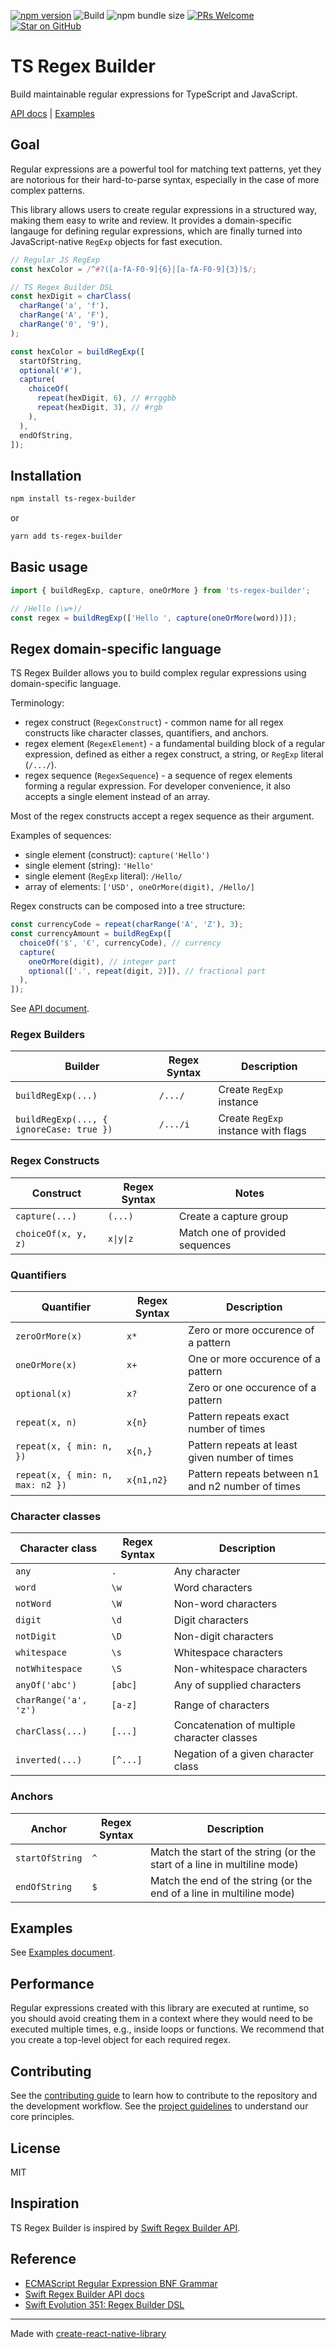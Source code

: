 [![npm version](https://badge.fury.io/js/ts-regex-builder.svg)](https://badge.fury.io/js/ts-regex-builder)
![Build](https://github.com/callstack/ts-regex-builder/actions/workflows/ci.yml/badge.svg)
![npm bundle size](https://deno.bundlejs.com/badge?q=ts-regex-builder)
[![PRs Welcome](https://img.shields.io/badge/PRs-welcome-brightgreen.svg)](http://makeapullrequest.com)
[![Star on GitHub](https://img.shields.io/github/stars/callstack/ts-regex-builder.svg?style=social)](https://github.com/callstack/ts-regex-builder/stargazers)

# TS Regex Builder

Build maintainable regular expressions for TypeScript and JavaScript.

[API docs](./docs/API.md) | [Examples](./docs/Examples.md)

## Goal

Regular expressions are a powerful tool for matching text patterns, yet they are notorious for their hard-to-parse syntax, especially in the case of more complex patterns.

This library allows users to create regular expressions in a structured way, making them easy to write and review. It provides a domain-specific langauge for defining regular expressions, which are finally turned into JavaScript-native `RegExp` objects for fast execution.

```ts
// Regular JS RegExp
const hexColor = /^#?([a-fA-F0-9]{6}|[a-fA-F0-9]{3})$/;

// TS Regex Builder DSL
const hexDigit = charClass(
  charRange('a', 'f'),
  charRange('A', 'F'),
  charRange('0', '9'),
);

const hexColor = buildRegExp([
  startOfString,
  optional('#'),
  capture(
    choiceOf(
      repeat(hexDigit, 6), // #rrggbb
      repeat(hexDigit, 3), // #rgb
    ),
  ),
  endOfString,
]);
```

## Installation

```sh
npm install ts-regex-builder
```

or

```sh
yarn add ts-regex-builder
```

## Basic usage

```js
import { buildRegExp, capture, oneOrMore } from 'ts-regex-builder';

// /Hello (\w+)/
const regex = buildRegExp(['Hello ', capture(oneOrMore(word))]);
```

## Regex domain-specific language

TS Regex Builder allows you to build complex regular expressions using domain-specific language.

Terminology:
- regex construct (`RegexConstruct`) - common name for all regex constructs like character classes, quantifiers, and anchors.
- regex element (`RegexElement`) - a fundamental building block of a regular expression, defined as either a regex construct, a string, or `RegExp` literal (`/.../`).
- regex sequence (`RegexSequence`) - a sequence of regex elements forming a regular expression. For developer convenience, it also accepts a single element instead of an array.

Most of the regex constructs accept a regex sequence as their argument.

Examples of sequences:
- single element (construct): `capture('Hello')`
- single element (string): `'Hello'`
- single element (`RegExp` literal): `/Hello/`
- array of elements: `['USD', oneOrMore(digit), /Hello/]`

Regex constructs can be composed into a tree structure:

```ts
const currencyCode = repeat(charRange('A', 'Z'), 3);
const currencyAmount = buildRegExp([
  choiceOf('$', '€', currencyCode), // currency
  capture(
    oneOrMore(digit), // integer part
    optional(['.', repeat(digit, 2)]), // fractional part
  ),
]);
```

See [API document](./docs/API.md).

### Regex Builders

| Builder                                  | Regex Syntax | Description                         |
| ---------------------------------------- | ------------ | ----------------------------------- |
| `buildRegExp(...)`                       | `/.../`      | Create `RegExp` instance            |
| `buildRegExp(..., { ignoreCase: true })` | `/.../i`     | Create `RegExp` instance with flags |

### Regex Constructs

| Construct           | Regex Syntax | Notes                           |
| ------------------- | ------------ | ------------------------------- |
| `capture(...)`      | `(...)`      | Create a capture group          |
| `choiceOf(x, y, z)` | `x\|y\|z`    | Match one of provided sequences |

### Quantifiers

| Quantifier                       | Regex Syntax | Description                                       |
| -------------------------------- | ------------ | ------------------------------------------------- |
| `zeroOrMore(x)`                  | `x*`         | Zero or more occurence of a pattern               |
| `oneOrMore(x)`                   | `x+`         | One or more occurence of a pattern                |
| `optional(x)`                    | `x?`         | Zero or one occurence of a pattern                |
| `repeat(x, n)`                   | `x{n}`       | Pattern repeats exact number of times             |
| `repeat(x, { min: n, })`         | `x{n,}`      | Pattern repeats at least given number of times    |
| `repeat(x, { min: n, max: n2 })` | `x{n1,n2}`   | Pattern repeats between n1 and n2 number of times |

### Character classes

| Character class       | Regex Syntax | Description                                 |
| --------------------- | ------------ | ------------------------------------------- |
| `any`                 | `.`          | Any character                               |
| `word`                | `\w`         | Word characters                             |
| `notWord`             | `\W`         | Non-word characters                         |
| `digit`               | `\d`         | Digit characters                            |
| `notDigit`            | `\D`         | Non-digit characters                        |
| `whitespace`          | `\s`         | Whitespace characters                       |
| `notWhitespace`       | `\S`         | Non-whitespace characters                   |
| `anyOf('abc')`        | `[abc]`      | Any of supplied characters                  |
| `charRange('a', 'z')` | `[a-z]`      | Range of characters                         |
| `charClass(...)`      | `[...]`      | Concatenation of multiple character classes |
| `inverted(...)`       | `[^...]`     | Negation of a given character class         |

### Anchors

| Anchor          | Regex Syntax | Description                                                              |
| --------------- | ------------ | ------------------------------------------------------------------------ |
| `startOfString` | `^`          | Match the start of the string (or the start of a line in multiline mode) |
| `endOfString`   | `$`          | Match the end of the string (or the end of a line in multiline mode)     |

## Examples

See [Examples document](./docs/Examples.md).

## Performance

Regular expressions created with this library are executed at runtime, so you should avoid creating them in a context where they would need to be executed multiple times, e.g., inside loops or functions. We recommend that you create a top-level object for each required regex.

## Contributing

See the [contributing guide](CONTRIBUTING.md) to learn how to contribute to the repository and the development workflow.
See the [project guidelines](GUIDELINES.md) to understand our core principles.

## License

MIT

## Inspiration

TS Regex Builder is inspired by [Swift Regex Builder API](https://developer.apple.com/documentation/regexbuilder).

## Reference

- [ECMAScript Regular Expression BNF Grammar](https://262.ecma-international.org/7.0/#sec-regular-expressions)
- [Swift Regex Builder API docs](https://developer.apple.com/documentation/regexbuilder)
- [Swift Evolution 351: Regex Builder DSL](https://github.com/apple/swift-evolution/blob/main/proposals/0351-regex-builder.md)


---

Made with [create-react-native-library](https://github.com/callstack/react-native-builder-bob)
